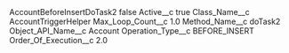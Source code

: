<?xml version="1.0" encoding="UTF-8"?>
<CustomMetadata xmlns="http://soap.sforce.com/2006/04/metadata" xmlns:xsi="http://www.w3.org/2001/XMLSchema-instance" xmlns:xsd="http://www.w3.org/2001/XMLSchema">
    <label>AccountBeforeInsertDoTask2</label>
    <protected>false</protected>
    <values>
        <field>Active__c</field>
        <value xsi:type="xsd:boolean">true</value>
    </values>
    <values>
        <field>Class_Name__c</field>
        <value xsi:type="xsd:string">AccountTriggerHelper</value>
    </values>
    <values>
        <field>Max_Loop_Count__c</field>
        <value xsi:type="xsd:double">1.0</value>
    </values>
    <values>
        <field>Method_Name__c</field>
        <value xsi:type="xsd:string">doTask2</value>
    </values>
    <values>
        <field>Object_API_Name__c</field>
        <value xsi:type="xsd:string">Account</value>
    </values>
    <values>
        <field>Operation_Type__c</field>
        <value xsi:type="xsd:string">BEFORE_INSERT</value>
    </values>
    <values>
        <field>Order_Of_Execution__c</field>
        <value xsi:type="xsd:double">2.0</value>
    </values>
</CustomMetadata>
